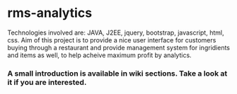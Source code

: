 # rms-analytics
Technologies involved are: JAVA, J2EE, jquery, bootstrap, javascript, html, css. Aim of this project is to provide a nice user interface for customers buying through a restaurant and provide management system for ingridients and items as well, to help acheive maximum profit by analytics.

### A small introduction is available in wiki sections. Take a look at it if you are interested.
